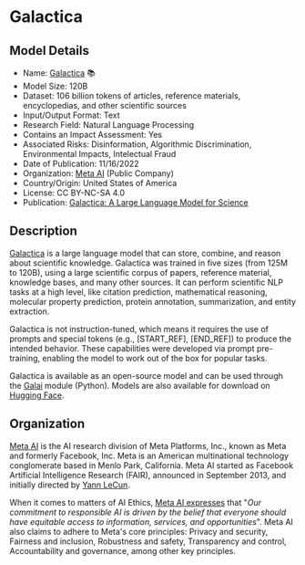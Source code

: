 # Galactica

## Model Details

- Name: [Galactica](https://galactica.org/explore/) 📚
- Model Size: 120B
- Dataset: 106 billion tokens of articles, reference materials, encyclopedias, and other scientific sources
- Input/Output Format: Text
- Research Field: Natural Language Processing
- Contains an Impact Assessment: Yes
- Associated Risks: Disinformation, Algorithmic Discrimination, Environmental Impacts, Intelectual Fraud
- Date of Publication: 11/16/2022
- Organization: [Meta AI](https://ai.meta.com/) (Public Company)
- Country/Origin: United States of America
- License: CC BY-NC-SA 4.0
- Publication: [Galactica: A Large Language Model for Science](https://arxiv.org/abs/2211.09085)

## Description

[Galactica](https://github.com/paperswithcode/galai) is a large language model that can store, combine, and reason about scientific knowledge. Galactica was trained in five sizes (from 125M to 120B), using a large scientific corpus of papers, reference material, knowledge bases, and many other sources. It can perform scientific NLP tasks at a high level, like citation prediction, mathematical reasoning, molecular property prediction, protein annotation, summarization, and entity extraction.

Galactica is not instruction-tuned, which means it requires the use of prompts and special tokens (e.g., [START_REF], [END_REF]) to produce the intended behavior. These capabilities were developed via prompt pre-training, enabling the model to work out of the box for popular tasks.

Galactica is available as an open-source model and can be used through the [Galai](https://github.com/paperswithcode/galai) module (Python). Models are also available for download on [Hugging Face](https://huggingface.co/facebook/galactica-1.3b).

## Organization

[Meta AI](https://ai.facebook.com/) is the AI research division of Meta Platforms, Inc., known as Meta and formerly Facebook, Inc. Meta is an American multinational technology conglomerate based in Menlo Park, California. Meta AI started as Facebook Artificial Intelligence Research (FAIR), announced in September 2013, and initially directed by [Yann LeCun](https://en.wikipedia.org/wiki/Yann_LeCun "Yann LeCun").  
  
When it comes to matters of AI Ethics, [Meta AI expresses](https://ai.meta.com/about/) that "_Our commitment to responsible AI is driven by the belief that everyone should have equitable access to information, services, and opportunities_". Meta AI also claims to adhere to Meta's core principles: Privacy and security, Fairness and inclusion, Robustness and safety, Transparency and control, Accountability and governance, among other key principles.
